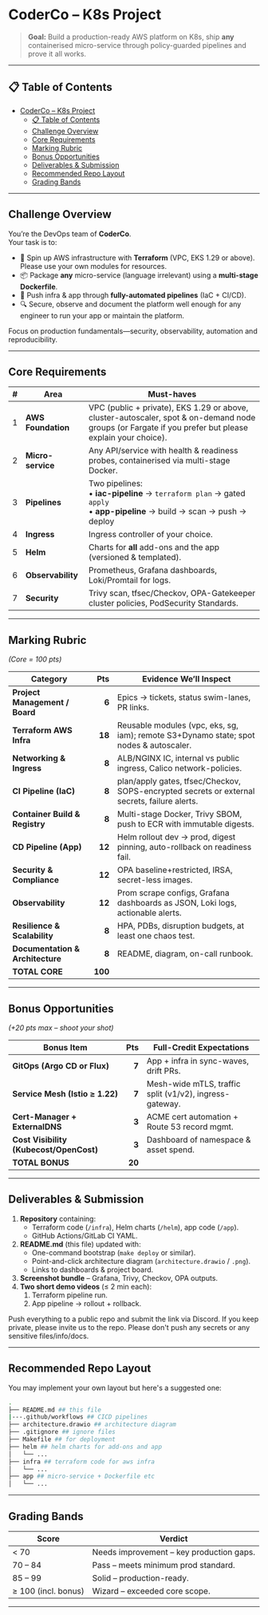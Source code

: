 # CoderCo – K8s Project

> **Goal:** Build a production-ready AWS platform on K8s, ship **any** containerised micro-service through policy-guarded pipelines and prove it all works.

---

## 📋 Table of Contents
- [CoderCo – K8s Project](#coderco--k8s-project)
  - [📋 Table of Contents](#-table-of-contents)
  - [Challenge Overview](#challenge-overview)
  - [Core Requirements](#core-requirements)
  - [Marking Rubric](#marking-rubric)
  - [Bonus Opportunities](#bonus-opportunities)
  - [Deliverables \& Submission ](#deliverables--submission-)
  - [Recommended Repo Layout ](#recommended-repo-layout-)
  - [Grading Bands ](#grading-bands-)

---

## Challenge Overview
You’re the DevOps team of **CoderCo**.  
Your task is to:

* 🔧 Spin up AWS infrastructure with **Terraform** (VPC, EKS 1.29 or above). Please use your own modules for resources. 
* 📦 Package **any** micro-service (language irrelevant) using a **multi-stage Dockerfile**.  
* 🔄 Push infra & app through **fully-automated pipelines** (IaC + CI/CD).  
* 🔍 Secure, observe and document the platform well enough for any engineer to run your app or maintain the platform.

Focus on production fundamentals—security, observability, automation and reproducibility. 

---

## Core Requirements
| # | Area | Must-haves |
|---|------|------------|
| 1 | **AWS Foundation** | VPC (public + private), EKS 1.29 or above, cluster-autoscaler, spot & on-demand node groups (or Fargate if you prefer but please explain your choice). |
| 2 | **Micro-service** | Any API/service with health & readiness probes, containerised via multi-stage Docker. |
| 3 | **Pipelines** | Two pipelines:<br>• **iac-pipeline** → `terraform plan` → gated `apply`<br>• **app-pipeline** → build → scan → push → deploy |
| 4 | **Ingress** | Ingress controller of your choice. |
| 5 | **Helm** | Charts for **all** add-ons and the app (versioned & templated). |
| 6 | **Observability** | Prometheus, Grafana dashboards, Loki/Promtail for logs. |
| 7 | **Security** | Trivy scan, tfsec/Checkov, OPA-Gatekeeper cluster policies, PodSecurity Standards. |

---

## Marking Rubric  
*(Core = 100 pts)* <a name="marking-rubric"></a>

| Category | Pts | Evidence We’ll Inspect |
|----------|----:|------------------------|
| **Project Management / Board** | **6** | Epics → tickets, status swim-lanes, PR links. |
| **Terraform AWS Infra** | **18** | Reusable modules (vpc, eks, sg, iam); remote S3+Dynamo state; spot nodes & autoscaler. |
| **Networking & Ingress** | **8** | ALB/NGINX IC, internal vs public ingress, Calico network-policies. |
| **CI Pipeline (IaC)** | **8** | plan/apply gates, tfsec/Checkov, SOPS-encrypted secrets or external secrets, failure alerts. |
| **Container Build & Registry** | **8** | Multi-stage Docker, Trivy SBOM, push to ECR with immutable digests. |
| **CD Pipeline (App)** | **12** | Helm rollout dev → prod, digest pinning, auto-rollback on readiness fail. |
| **Security & Compliance** | **12** | OPA baseline+restricted, IRSA, secret-less images. |
| **Observability** | **12** | Prom scrape configs, Grafana dashboards as JSON, Loki logs, actionable alerts. |
| **Resilience & Scalability** | **8** | HPA, PDBs, disruption budgets, at least one chaos test. |
| **Documentation & Architecture** | **8** | README, diagram, on-call runbook. |
| **TOTAL CORE** | **100** |  |

---

## Bonus Opportunities  
*(+20 pts max – shoot your shot)* <a name="bonus-opportunities"></a>

| Bonus Item | Pts | Full-Credit Expectations |
|------------|----:|--------------------------|
| **GitOps (Argo CD or Flux)** | **7** | App + infra in sync-waves, drift PRs. |
| **Service Mesh (Istio ≥ 1.22)** | **7** | Mesh-wide mTLS, traffic split (v1/v2), ingress-gateway. |
| **Cert-Manager + ExternalDNS** | **3** | ACME cert automation + Route 53 record mgmt. |
| **Cost Visibility (Kubecost/OpenCost)** | **3** | Dashboard of namespace & asset spend. |
| **TOTAL BONUS** | **20** |  |

---

## Deliverables & Submission <a name="deliverables--submission"></a>

1. **Repository** containing:  
   * Terraform code (`/infra`), Helm charts (`/helm`), app code (`/app`).  
   * GitHub Actions/GitLab CI YAML.  
2. **README.md** (this file) updated with:  
   * One-command bootstrap (`make deploy` or similar).  
   * Point-and-click architecture diagram (`architecture.drawio` / `.png`).  
   * Links to dashboards & project board.  
3. **Screenshot bundle** – Grafana, Trivy, Checkov, OPA outputs.  
4. **Two short demo videos** (≤ 2 min each):  
   1. Terraform pipeline run.  
   2. App pipeline → rollout + rollback.  

Push everything to a public repo and submit the link via Discord. If you keep private, please invite us to the repo. Please don't push any secrets or any sensitive files/info/docs. 

---

## Recommended Repo Layout <a name="recommended-repo-layout"></a>

You may implement your own layout but here's a suggested one:

```bash
.
├── README.md ## this file
|---.github/workflows ## CICD pipelines
├── architecture.drawio ## architecture diagram
├── .gitignore ## ignore files
├── Makefile ## for deployment
├── helm ## helm charts for add-ons and app
│   └── ...
├── infra ## terraform code for aws infra
│   └── ...
├── app ## micro-service + Dockerfile etc
│   └── ...
```

---

## Grading Bands <a name="grading-bands"></a>

| Score | Verdict |
|-------|---------|
| < 70  | Needs improvement – key production gaps. |
| 70 – 84 | Pass – meets minimum prod standard. |
| 85 – 99 | Solid – production-ready. |
| ≥ 100 (incl. bonus) | Wizard – exceeded core scope. |

---
